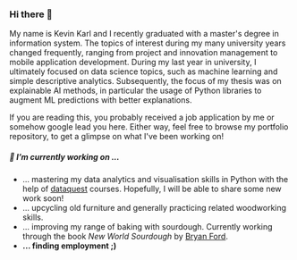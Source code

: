 ### Hi there 👋

My name is Kevin Karl and I recently graduated with a master's degree in information system. The topics of interest during my many university years changed frequently, ranging from project and innovation management to mobile application development. During my last year in university, I ultimately focused on data science topics, such as machine learning and simple descriptive analytics. Subsequently, the focus of my thesis was on explainable AI methods, in particular the usage of Python libraries to augment ML predictions with better explanations.

If you are reading this, you probably received a job application by me or somehow google lead you here. Either way, feel free to browse my portfolio repository, to get a glimpse on what I've been working on!

##### 🔭 I’m currently working on ...
- ... mastering my data analytics and visualisation skills in Python with the help of [dataquest](https://www.dataquest.io/) courses. Hopefully, I will be able to share some new work soon!
- ... upcycling old furniture and generally practicing related woodworking skills.
- ... improving my range of baking with sourdough. Currently working through the book *New World Sourdough* by [Bryan Ford](https://www.artisanbryan.com/).
- **... finding employment ;)**

<!--
**kvn23/kvn23** is a ✨ _special_ ✨ repository because its `README.md` (this file) appears on your GitHub profile.

Here are some ideas to get you started:

- 🔭 I’m currently working on ...
- 🌱 I’m currently learning ...
- 👯 I’m looking to collaborate on ...
- 🤔 I’m looking for help with ...
- 💬 Ask me about ...
- 📫 How to reach me: ...
- 😄 Pronouns: ...
- ⚡ Fun fact: ...
-->
